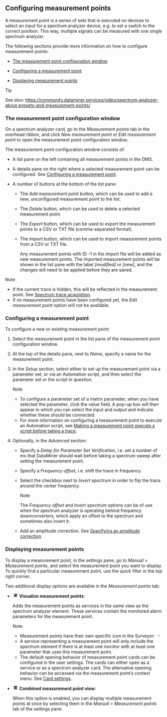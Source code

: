 ## Configuring measurement points

A measurement point is a series of sets that is executed on devices to select an input for a spectrum analyzer device, e.g. to set a switch to the correct position. This way, multiple signals can be measured with one single spectrum analyzer.

The following sections provide more information on how to configure measurement points:

- [The measurement point configuration window](#the-measurement-point-configuration-window)

- [Configuring a measurement point](#configuring-a-measurement-point)

- [Displaying measurement points](#displaying-measurement-points)

> [!TIP]
> See also:
> <https://community.dataminer.services/video/spectrum-analyzer-about-presets-and-measurement-points/>

### The measurement point configuration window

On a spectrum analyzer card, go to the *Measurement points* tab in the overhead ribbon, and click *New measurement point* or *Edit measurement point* to open the measurement point configuration window.

The measurement point configuration window consists of:

- A list pane on the left containing all measurement points in the DMS.

- A details pane on the right where a selected measurement point can be configured. See [Configuring a measurement point](#configuring-a-measurement-point).

- A number of buttons at the bottom of the list pane:

    - The *Add measurement point* button, which can be used to add a new, unconfigured measurement point to the list.

    - The *Delete* button, which can be used to delete a selected measurement point.

    - The *Export* button, which can be used to export the measurement points to a CSV or TXT file (comma-separated format).

    - The *Import* button, which can be used to import measurement points from a CSV or TXT file.

        Any measurement points with ID -1 in the import file will be added as new measurement points. The imported measurement points will be shown in the list pane with the label *\[modified\]* or *\[new\]*, and the changes will need to be applied before they are saved.

> [!NOTE]
> -  If the current trace is hidden, this will be reflected in the measurement point. See [Spectrum trace acquisition](Viewing_spectrum_analyzer_traces.md#spectrum-trace-acquisition).
> -  If no measurement points have been configured yet, the *Edit measurement point* option will not be available.

### Configuring a measurement point

To configure a new or existing measurement point:

1. Select the measurement point in the list pane of the measurement point configuration window.

2. At the top of the details pane, next to *Name*, specify a name for the measurement point.

3. In the *Setup* section, select either to set up the measurement point via a parameter set, or via an Automation script, and then select the parameter set or the script in question.

    > [!NOTE]
    > -  To configure a parameter set of a matrix parameter, when you have selected the parameter, click the value field. A pop-up box will then appear in which you can select the input and output and indicate whether these should be connected.
    > -  For more information on configuring a measurement point to execute an Automation script, see [Making a measurement point execute a script before taking a trace](Making_a_measurement_point_execute_a_script_before_taking_a_trace.md).

4. Optionally, in the *Advanced* section:

    - Specify a *Delay for Parameter Set Verification*, i.e. set a number of ms that DataMiner should wait before taking a spectrum sweep after setting the measurement point.

    - Specify a *Frequency offset*, i.e. shift the trace in frequency.

    - Select the checkbox next to *Invert spectrum* in order to flip the trace around the center frequency.

        > [!NOTE]
        > The *Frequency offset* and *Invert spectrum* options can be of use when the spectrum analyzer is operating behind frequency downconverters, which apply an offset to the spectrum and sometimes also invert it.

    - Add an amplitude correction. See [Specifying an amplitude correction](Specifying_an_amplitude_correction.md).

### Displaying measurement points

To display a measurement point, in the settings pane, go to *Manual* > *Measurement points*, and select the measurement point you want to display. To quickly find a particular measurement point, use the quick filter in the top right corner.

Two additional display options are available in the *Measurement points* tab:

- **![](../../images/measptvisualize_16.png) Visualize measurement points**:

    Adds the measurement points as services in the same view as the spectrum analyzer element. These services contain the monitored alarm parameters for the measurement point.

    > [!NOTE]
    > -  Measurement points have their own specific icon in the Surveyor: ![](../../images/measurement_point_icon.png)
    > -  A service representing a measurement point will only include the spectrum element if there is at least one monitor with at least one parameter that uses this measurement point.
    > -  The default opening behavior of measurement point cards can be configured in the user settings. The cards can either open as a service or as a spectrum analyzer card. The alternative opening behavior can be accessed via the measurement point’s context menu. See [Card settings](../../part_1/GettingStarted/User_settings.md#card-settings).

- **![](../../images/combined_measpt_16.png) Combined measurement point view**:

    When this option is enabled, you can display multiple measurement points at once by selecting them in the *Manual \> Measurement points* tab of the settings pane.
